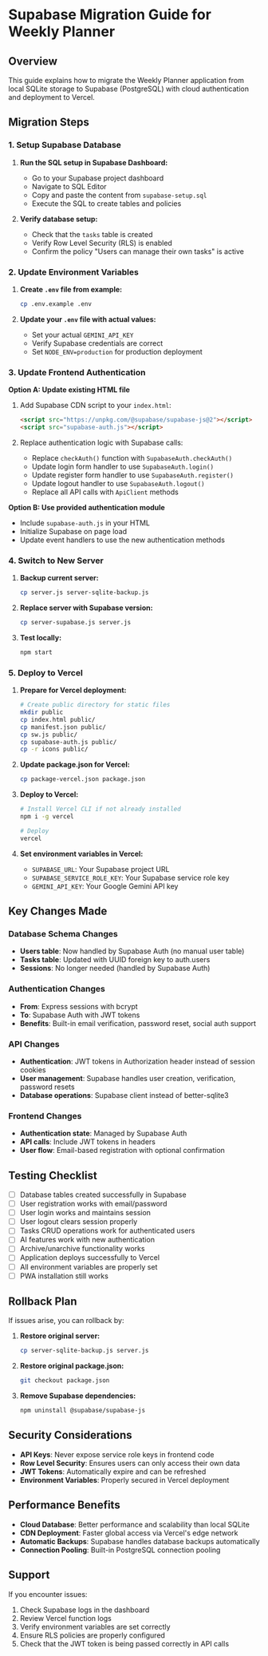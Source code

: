 # Supabase Migration Guide for Weekly Planner

## Overview
This guide explains how to migrate the Weekly Planner application from local SQLite storage to Supabase (PostgreSQL) with cloud authentication and deployment to Vercel.

## Migration Steps

### 1. Setup Supabase Database

1. **Run the SQL setup in Supabase Dashboard:**
   - Go to your Supabase project dashboard
   - Navigate to SQL Editor
   - Copy and paste the content from `supabase-setup.sql`
   - Execute the SQL to create tables and policies

2. **Verify database setup:**
   - Check that the `tasks` table is created
   - Verify Row Level Security (RLS) is enabled
   - Confirm the policy "Users can manage their own tasks" is active

### 2. Update Environment Variables

1. **Create `.env` file from example:**
   ```bash
   cp .env.example .env
   ```

2. **Update your `.env` file with actual values:**
   - Set your actual `GEMINI_API_KEY`
   - Verify Supabase credentials are correct
   - Set `NODE_ENV=production` for production deployment

### 3. Update Frontend Authentication

**Option A: Update existing HTML file**
1. Add Supabase CDN script to your `index.html`:
   ```html
   <script src="https://unpkg.com/@supabase/supabase-js@2"></script>
   <script src="supabase-auth.js"></script>
   ```

2. Replace authentication logic with Supabase calls:
   - Replace `checkAuth()` function with `SupabaseAuth.checkAuth()`
   - Update login form handler to use `SupabaseAuth.login()`
   - Update register form handler to use `SupabaseAuth.register()`
   - Update logout handler to use `SupabaseAuth.logout()`
   - Replace all API calls with `ApiClient` methods

**Option B: Use provided authentication module**
- Include `supabase-auth.js` in your HTML
- Initialize Supabase on page load
- Update event handlers to use the new authentication methods

### 4. Switch to New Server

1. **Backup current server:**
   ```bash
   cp server.js server-sqlite-backup.js
   ```

2. **Replace server with Supabase version:**
   ```bash
   cp server-supabase.js server.js
   ```

3. **Test locally:**
   ```bash
   npm start
   ```

### 5. Deploy to Vercel

1. **Prepare for Vercel deployment:**
   ```bash
   # Create public directory for static files
   mkdir public
   cp index.html public/
   cp manifest.json public/
   cp sw.js public/
   cp supabase-auth.js public/
   cp -r icons public/
   ```

2. **Update package.json for Vercel:**
   ```bash
   cp package-vercel.json package.json
   ```

3. **Deploy to Vercel:**
   ```bash
   # Install Vercel CLI if not already installed
   npm i -g vercel
   
   # Deploy
   vercel
   ```

4. **Set environment variables in Vercel:**
   - `SUPABASE_URL`: Your Supabase project URL
   - `SUPABASE_SERVICE_ROLE_KEY`: Your Supabase service role key
   - `GEMINI_API_KEY`: Your Google Gemini API key

## Key Changes Made

### Database Schema Changes
- **Users table**: Now handled by Supabase Auth (no manual user table)
- **Tasks table**: Updated with UUID foreign key to auth.users
- **Sessions**: No longer needed (handled by Supabase Auth)

### Authentication Changes
- **From**: Express sessions with bcrypt
- **To**: Supabase Auth with JWT tokens
- **Benefits**: Built-in email verification, password reset, social auth support

### API Changes
- **Authentication**: JWT tokens in Authorization header instead of session cookies
- **User management**: Supabase handles user creation, verification, password resets
- **Database operations**: Supabase client instead of better-sqlite3

### Frontend Changes
- **Authentication state**: Managed by Supabase Auth
- **API calls**: Include JWT tokens in headers
- **User flow**: Email-based registration with optional confirmation

## Testing Checklist

- [ ] Database tables created successfully in Supabase
- [ ] User registration works with email/password
- [ ] User login works and maintains session
- [ ] User logout clears session properly
- [ ] Tasks CRUD operations work for authenticated users
- [ ] AI features work with new authentication
- [ ] Archive/unarchive functionality works
- [ ] Application deploys successfully to Vercel
- [ ] All environment variables are properly set
- [ ] PWA installation still works

## Rollback Plan

If issues arise, you can rollback by:

1. **Restore original server:**
   ```bash
   cp server-sqlite-backup.js server.js
   ```

2. **Restore original package.json:**
   ```bash
   git checkout package.json
   ```

3. **Remove Supabase dependencies:**
   ```bash
   npm uninstall @supabase/supabase-js
   ```

## Security Considerations

- **API Keys**: Never expose service role keys in frontend code
- **Row Level Security**: Ensures users can only access their own data
- **JWT Tokens**: Automatically expire and can be refreshed
- **Environment Variables**: Properly secured in Vercel deployment

## Performance Benefits

- **Cloud Database**: Better performance and scalability than local SQLite
- **CDN Deployment**: Faster global access via Vercel's edge network
- **Automatic Backups**: Supabase handles database backups automatically
- **Connection Pooling**: Built-in PostgreSQL connection pooling

## Support

If you encounter issues:
1. Check Supabase logs in the dashboard
2. Review Vercel function logs
3. Verify environment variables are set correctly
4. Ensure RLS policies are properly configured
5. Check that the JWT token is being passed correctly in API calls